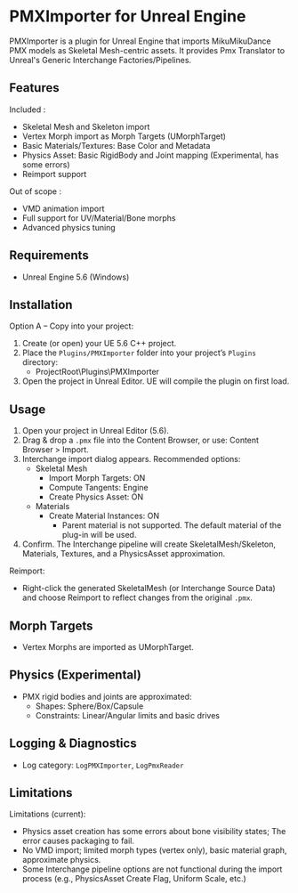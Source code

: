 ﻿# PMXImporter for Unreal Engine

PMXImporter is a plugin for Unreal Engine that imports MikuMikuDance PMX models as Skeletal Mesh-centric assets. 
It provides Pmx Translator to Unreal's Generic Interchange Factories/Pipelines.


## Features
Included :
- Skeletal Mesh and Skeleton import
- Vertex Morph import as Morph Targets (UMorphTarget)
- Basic Materials/Textures: Base Color and Metadata
- Physics Asset: Basic RigidBody and Joint mapping (Experimental, has some errors)
- Reimport support

Out of scope :
- VMD animation import
- Full support for UV/Material/Bone morphs
- Advanced physics tuning


## Requirements
- Unreal Engine 5.6 (Windows)


## Installation
Option A – Copy into your project:
1. Create (or open) your UE 5.6 C++ project.
2. Place the `Plugins/PMXImporter` folder into your project’s `Plugins` directory:
   - ProjectRoot\Plugins\PMXImporter
3. Open the project in Unreal Editor. UE will compile the plugin on first load.


## Usage
1. Open your project in Unreal Editor (5.6).
2. Drag & drop a `.pmx` file into the Content Browser, or use: Content Browser > Import.
3. Interchange import dialog appears. Recommended options:
   - Skeletal Mesh
     - Import Morph Targets: ON
     - Compute Tangents: Engine
     - Create Physics Asset: ON
   - Materials
     - Create Material Instances: ON
       - Parent material is not supported. The default material of the plug-in will be used.
4. Confirm. The Interchange pipeline will create SkeletalMesh/Skeleton, Materials, Textures, and a PhysicsAsset approximation.

Reimport:
- Right-click the generated SkeletalMesh (or Interchange Source Data) and choose Reimport to reflect changes from the original `.pmx`.


## Morph Targets
- Vertex Morphs are imported as UMorphTarget.


## Physics (Experimental)
- PMX rigid bodies and joints are approximated:
  - Shapes: Sphere/Box/Capsule
  - Constraints: Linear/Angular limits and basic drives
 

## Logging & Diagnostics
- Log category: `LogPMXImporter`, `LogPmxReader`


## Limitations
Limitations (current):
- Physics asset creation has some errors about bone visibility states; The error causes packaging to fail.
- No VMD import; limited morph types (vertex only), basic material graph, approximate physics.
- Some Interchange pipeline options are not functional during the import process (e.g., PhysicsAsset Create Flag, Uniform Scale, etc.)
